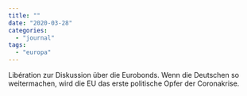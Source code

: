 ```yaml
---
title: ""
date: "2020-03-28"
categories: 
  - "journal"
tags: 
  - "europa"
---
```


Libération zur Diskussion über die Eurobonds. Wenn die Deutschen so weitermachen, wird die EU das erste politische Opfer der Coronakrise.
